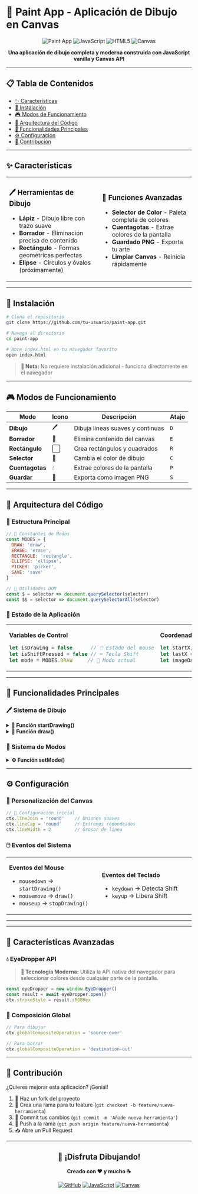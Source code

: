 # 🎨 Paint App - Aplicación de Dibujo en Canvas

<div align="center">

![Paint App](https://img.shields.io/badge/Paint-App-ff6b6b?style=for-the-badge&logo=paint-brush&logoColor=white)
![JavaScript](https://img.shields.io/badge/JavaScript-F7DF1E?style=for-the-badge&logo=javascript&logoColor=black)
![HTML5](https://img.shields.io/badge/HTML5-E34F26?style=for-the-badge&logo=html5&logoColor=white)
![Canvas](https://img.shields.io/badge/Canvas-API-4285F4?style=for-the-badge&logo=google-chrome&logoColor=white)

**Una aplicación de dibujo completa y moderna construida con JavaScript vanilla y Canvas API**

</div>

---

## 📋 Tabla de Contenidos

- [✨ Características](#-características)
- [🚀 Instalación](#-instalación)
- [🎮 Modos de Funcionamiento](#-modos-de-funcionamiento)
- [🔧 Arquitectura del Código](#-arquitectura-del-código)
- [🎯 Funcionalidades Principales](#-funcionalidades-principales)
- [⚙️ Configuración](#️-configuración)
- [🤝 Contribución](#-contribución)

---

## ✨ Características

<table>
<tr>
<td width="50%">

### 🖊️ Herramientas de Dibujo
- **Lápiz** - Dibujo libre con trazo suave
- **Borrador** - Eliminación precisa de contenido
- **Rectángulo** - Formas geométricas perfectas
- **Elipse** - Círculos y óvalos (próximamente)

</td>
<td width="50%">

### 🎨 Funciones Avanzadas
- **Selector de Color** - Paleta completa de colores
- **Cuentagotas** - Extrae colores de la pantalla
- **Guardado PNG** - Exporta tu arte
- **Limpiar Canvas** - Reinicia rápidamente

</td>
</tr>
</table>

---

## 🚀 Instalación

```bash
# Clona el repositorio
git clone https://github.com/tu-usuario/paint-app.git

# Navega al directorio
cd paint-app

# Abre index.html en tu navegador favorito
open index.html
```

> **📝 Nota:** No requiere instalación adicional - funciona directamente en el navegador

---

## 🎮 Modos de Funcionamiento

<div align="center">

| Modo | Icono | Descripción | Atajo |
|------|-------|-------------|-------|
| **Dibujo** | 🖊️ | Dibuja líneas suaves y continuas | `D` |
| **Borrador** | 🧹 | Elimina contenido del canvas | `E` |
| **Rectángulo** | ⬜ | Crea rectángulos y cuadrados | `R` |
| **Selector** | 🎨 | Cambia el color de dibujo | `C` |
| **Cuentagotas** | 💧 | Extrae colores de la pantalla | `P` |
| **Guardar** | 💾 | Exporta como imagen PNG | `S` |

</div>

---

## 🔧 Arquitectura del Código

### 📁 Estructura Principal

```javascript
// 🎯 Constantes de Modos
const MODES = {
  DRAW: 'draw',
  ERASE: 'erase', 
  RECTANGLE: 'rectangle',
  ELLIPSE: 'ellipse',
  PICKER: 'picker',
  SAVE: 'save'
}

// 🔧 Utilidades DOM
const $ = selector => document.querySelector(selector)
const $$ = selector => document.querySelectorAll(selector)
```

### 🎨 Estado de la Aplicación

<table>
<tr>
<td width="50%">

**Variables de Control**
```javascript
let isDrawing = false      // 🖱️ Estado del mouse
let isShiftPressed = false // ⌨️ Tecla Shift
let mode = MODES.DRAW     // 🎯 Modo actual
```

</td>
<td width="50%">

**Coordenadas**
```javascript
let startX, startY        // 📍 Inicio del dibujo
let lastX = 0, lastY = 0  // 📍 Última posición
let imageData             // 💾 Backup del canvas
```

</td>
</tr>
</table>

---

## 🎯 Funcionalidades Principales

### 🖊️ Sistema de Dibujo

<details>
<summary><strong>📝 Función startDrawing()</strong></summary>

```javascript
function startDrawing(event) {
  isDrawing = true
  const { offsetX, offsetY } = event;
  
  // 📍 Guarda coordenadas iniciales
  [startX, startY] = [offsetX, offsetY];
  [lastX, lastY] = [offsetX, offsetY];

  // 💾 Backup del estado actual
  imageData = ctx.getImageData(0, 0, canvas.width, canvas.height);
}
```

**Funcionalidad:** Inicializa el proceso de dibujo y guarda el estado del canvas para poder restaurarlo.

</details>

<details>
<summary><strong>🎨 Función draw()</strong></summary>

```javascript
function draw(event) {
  if (!isDrawing) return

  const { offsetX, offsetY } = event

  if (mode === MODES.DRAW || mode === MODES.ERASE) {
    // ✏️ Dibuja línea continua
    ctx.beginPath()
    ctx.moveTo(lastX, lastY)
    ctx.lineTo(offsetX, offsetY)
    ctx.stroke();
    [lastX, lastY] = [offsetX, offsetY]
    return
  }

  if (mode === MODES.RECTANGLE) {
    // 🔄 Restaura imagen y dibuja rectángulo temporal
    ctx.putImageData(imageData, 0, 0);
    
    let width = offsetX - startX
    let height = offsetY - startY

    // ⌨️ Shift para cuadrado perfecto
    if (isShiftPressed) {
      const sideLength = Math.min(Math.abs(width), Math.abs(height))
      width = width > 0 ? sideLength : -sideLength
      height = height > 0 ? sideLength : -sideLength
    }

    ctx.beginPath()
    ctx.rect(startX, startY, width, height)
    ctx.stroke()
  }
}
```

**Funcionalidad:** Maneja el dibujo en tiempo real según el modo seleccionado.

</details>

### 🎨 Sistema de Modos

<details>
<summary><strong>⚙️ Función setMode()</strong></summary>

```javascript
async function setMode(newMode) {
  let previousMode = mode
  mode = newMode
  $('button.active')?.classList.remove('active')

  if (mode === MODES.DRAW) {
    // 🖊️ Configuración para dibujo
    $drawBtn.classList.add('active')
    canvas.style.cursor = 'crosshair'
    ctx.globalCompositeOperation = 'source-over'
    ctx.lineWidth = 2
    return
  }

  if (mode === MODES.PICKER) {
    // 💧 Cuentagotas con EyeDropper API
    $pickerBtn.classList.add('active')
    const eyeDropper = new window.EyeDropper()
    try {
      const result = await eyeDropper.open()
      ctx.strokeStyle = result.sRGBHex
      $colorPicker.value = result.sRGBHex
      setMode(previousMode)
    } catch (e) {
      // 🚨 Manejo de errores
    }
    return
  }

  if (mode === MODES.SAVE) {
    // 💾 Exportar como PNG
    ctx.globalCompositeOperation='destination-over'
    ctx.fillStyle = 'white'
    ctx.fillRect(0, 0, canvas.width, canvas.height)

    const link = document.createElement('a')
    link.href = canvas.toDataURL()
    link.download = 'my-paint.png'
    link.click()
    setMode(previousMode)
    return
  }
}
```

**Funcionalidad:** Cambia entre diferentes modos de operación y configura la interfaz correspondiente.

</details>

---

## ⚙️ Configuración

### 🎨 Personalización del Canvas

```javascript
// 🎯 Configuración inicial
ctx.lineJoin = 'round'    // Uniones suaves
ctx.lineCap = 'round'     // Extremos redondeados
ctx.lineWidth = 2         // Grosor de línea
```

### 🖱️ Eventos del Sistema

<table>
<tr>
<td width="50%">

**Eventos del Mouse**
- `mousedown` → `startDrawing()`
- `mousemove` → `draw()`
- `mouseup` → `stopDrawing()`

</td>
<td width="50%">

**Eventos del Teclado**
- `keydown` → Detecta Shift
- `keyup` → Libera Shift

</td>
</tr>
</table>

---


---

## 🔮 Características Avanzadas

### 💧 EyeDropper API

> **🚀 Tecnología Moderna:** Utiliza la API nativa del navegador para seleccionar colores desde cualquier parte de la pantalla.

```javascript
const eyeDropper = new window.EyeDropper()
const result = await eyeDropper.open()
ctx.strokeStyle = result.sRGBHex
```

### 🎨 Composición Global

```javascript
// Para dibujar
ctx.globalCompositeOperation = 'source-over'

// Para borrar
ctx.globalCompositeOperation = 'destination-out'
```

---

## 🤝 Contribución

¿Quieres mejorar esta aplicación? ¡Genial! 

1. 🍴 Haz un fork del proyecto
2. 🌱 Crea una rama para tu feature (`git checkout -b feature/nueva-herramienta`)
3. 💾 Commit tus cambios (`git commit -m 'Añade nueva herramienta'`)
4. 🚀 Push a la rama (`git push origin feature/nueva-herramienta`)
5. 📥 Abre un Pull Request

---

<div align="center">

## 🎉 ¡Disfruta Dibujando!

**Creado con ❤️ y mucho ☕**

[![GitHub](https://img.shields.io/badge/GitHub-181717?style=for-the-badge&logo=github&logoColor=white)](https://github.com/tu-usuario/paint-app)
[![JavaScript](https://img.shields.io/badge/JavaScript-F7DF1E?style=for-the-badge&logo=javascript&logoColor=black)](https://developer.mozilla.org/es/docs/Web/JavaScript)
[![Canvas](https://img.shields.io/badge/Canvas-API-4285F4?style=for-the-badge&logo=google-chrome&logoColor=white)](https://developer.mozilla.org/es/docs/Web/API/Canvas_API)

</div>
